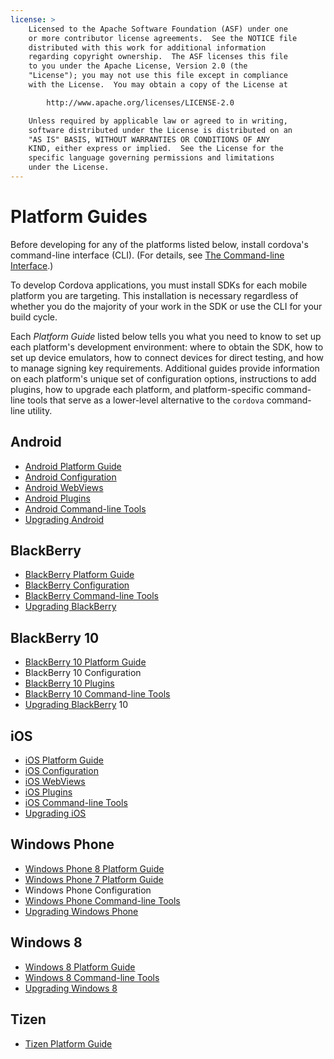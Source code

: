 ```yaml
---
license: >
    Licensed to the Apache Software Foundation (ASF) under one
    or more contributor license agreements.  See the NOTICE file
    distributed with this work for additional information
    regarding copyright ownership.  The ASF licenses this file
    to you under the Apache License, Version 2.0 (the
    "License"); you may not use this file except in compliance
    with the License.  You may obtain a copy of the License at

        http://www.apache.org/licenses/LICENSE-2.0

    Unless required by applicable law or agreed to in writing,
    software distributed under the License is distributed on an
    "AS IS" BASIS, WITHOUT WARRANTIES OR CONDITIONS OF ANY
    KIND, either express or implied.  See the License for the
    specific language governing permissions and limitations
    under the License.
---
```


# Platform Guides

Before developing for any of the platforms listed below, install
cordova's command-line interface (CLI).
(For details, see <a href="../cli/index.html">The Command-line Interface</a>.)

To develop Cordova applications, you must install SDKs for each mobile
platform you are targeting. This installation is necessary regardless
of whether you do the majority of your work in the SDK or use the CLI
for your build cycle.

Each _Platform Guide_ listed below tells you what you need to know to
set up each platform's development environment: where to obtain the
SDK, how to set up device emulators, how to connect devices for direct
testing, and how to manage signing key requirements.  Additional
guides provide information on each platform's unique set of
configuration options, instructions to add plugins, how to upgrade
each platform, and platform-specific command-line tools that serve as
a lower-level alternative to the `cordova` command-line utility.

## Android

* <a href="android/index.html">Android Platform Guide</a>
* <a href="android/config.html">Android Configuration</a>
* <a href="android/webview.html">Android WebViews</a>
* <a href="android/plugin.html">Android Plugins</a>
* <a href="android/tools.html">Android Command-line Tools</a>
* <a href="android/upgrading.html">Upgrading Android</a>

## BlackBerry

* <a href="blackberry/index.html">BlackBerry Platform Guide</a>
* <a href="blackberry10/config.html">BlackBerry Configuration</a>
* <a href="blackberry/tools.html">BlackBerry Command-line Tools</a>
* <a href="blackberry/upgrading.html">Upgrading BlackBerry</a>

## BlackBerry 10

* <a href="blackberry10/index.html">BlackBerry 10 Platform Guide</a>
* BlackBerry 10 Configuration
* <a href="blackberry10/plugin.html">BlackBerry 10 Plugins</a>
* <a href="blackberry10/tools.html">BlackBerry 10 Command-line Tools</a>
* <a href="blackberry/upgrading.html">Upgrading BlackBerry</a> 10

## iOS

* <a href="ios/index.html">iOS Platform Guide</a>
* <a href="ios/config.html">iOS Configuration</a>
* <a href="ios/webview.html">iOS WebViews</a>
* <a href="ios/plugin.html">iOS Plugins</a>
* <a href="ios/tools.html">iOS Command-line Tools</a>
* <a href="ios/upgrading.html">Upgrading iOS</a>

## Windows Phone

* <a href="wp8/index.html">Windows Phone 8 Platform Guide</a>
* <a href="wp7/index.html">Windows Phone 7 Platform Guide</a>
* Windows Phone Configuration
* <a href="wp8/tools.html">Windows Phone Command-line Tools</a>
* <a href="wp8/upgrading.html">Upgrading Windows Phone</a>

## Windows 8

* <a href="win8/index.html">Windows 8 Platform Guide</a>
* <a href="win8/tools.html">Windows 8 Command-line Tools</a>
* <a href="win8/upgrading.html">Upgrading Windows 8</a>

## Tizen

* <a href="tizen/index.html">Tizen Platform Guide</a>

